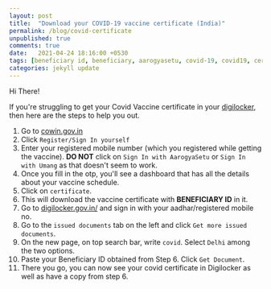 ```yaml
---
layout: post
title:  "Download your COVID-19 vaccine certificate (India)"
permalink: /blog/covid-certificate
unpublished: true
comments: true
date:   2021-04-24 18:16:00 +0530
tags: [beneficiary id, beneficiary, aarogyasetu, covid-19, covid19, certificate, vaccination, vaccine, India, umang, digilocker, covishield, covaxin, blog]
categories: jekyll update
---
```



Hi There!

If you're struggling to get your Covid Vaccine certificate in your [digilocker](https://digilocker.gov.in/), then here are the steps to help you out.

1.  Go to [cowin.gov.in](https://cowin.gov.in)
2.  Click `Register/Sign In yourself`
3.  Enter your registered mobile number (which you registered while getting the vaccine). **DO NOT** click on `Sign In with AarogyaSetu` or `Sign In with Umang` as that doesn't seem to work.
4.  Once you fill in the otp, you'll see a dashboard that has all the details about your vaccine schedule.
5.  Click on `certificate`.
6.  This will download the vaccine certificate with **BENEFICIARY ID** in it.
7.  Go to [digilocker.gov.in/](https://digilocker.gov.in/) and sign in with your aadhar/registered mobile no.
8.  Go to the `issued documents` tab on the left and click `Get more issued documents`. 
9.  On the new page, on top search bar, write `covid`. Select `Delhi` among the two options.
10.  Paste your Beneficiary ID obtained from Step 6. Click `Get Document`.
11.  There you go, you can now see your covid certificate in Digilocker as well as have a copy from step 6. 

